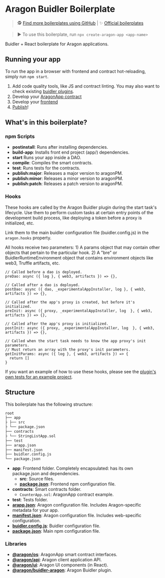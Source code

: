 # Aragon Buidler Boilerplate

> 🕵️ [Find more boilerplates using GitHub](https://github.com/search?q=topic:aragon-boilerplate) |
> ✨ [Official boilerplates](https://github.com/search?q=topic:aragon-boilerplate+org:aragon)

> ▶️ To use this boilerplate, run `npx create-aragon-app <app-name>`

Buidler + React boilerplate for Aragon applications.

## Running your app

To run the app in a browser with frontend and contract hot-reloading, simply run `npm start`.

1. Add code quality tools, like JS and contract linting. You may also want to check existing [buidler plugins](https://buidler.dev/plugins/).
2. Develop your [AragonApp contract](https://hack.aragon.org/docs/aragonos-building)
3. Develop your [frontend](https://ui.aragon.org/getting-started/)
4. [Publish](https://hack.aragon.org/docs/guides-publish)!

## What's in this boilerplate?

### npm Scripts

- **postinstall**: Runs after installing dependencies.
- **build-app**: Installs front end project (app/) dependencies.
- **start** Runs your app inside a DAO.
- **compile**: Compiles the smart contracts.
- **test**: Runs tests for the contracts.
- **publish:major**: Releases a major version to aragonPM.
- **publish:minor**: Releases a minor version to aragonPM.
- **publish:patch**: Releases a patch version to aragonPM.

### Hooks

These hooks are called by the Aragon Buidler plugin during the start task's lifecycle. Use them to perform custom tasks at certain entry points of the development build process, like deploying a token before a proxy is initialized, etc.

Link them to the main buidler configuration file (buidler.config.js) in the `aragon.hooks` property.

All hooks receive two parameters: 1) A params object that may contain other objects that pertain to the particular hook. 2) A "bre" or BuidlerRuntimeEnvironment object that contains environment objects like web3, Truffle artifacts, etc.

```
// Called before a dao is deployed.
preDao: async ({ log }, { web3, artifacts }) => {},

// Called after a dao is deployed.
postDao: async ({ dao, _experimentalAppInstaller, log }, { web3, artifacts }) => {},

// Called after the app's proxy is created, but before it's initialized.
preInit: async ({ proxy, _experimentalAppInstaller, log  }, { web3, artifacts }) => {},

// Called after the app's proxy is initialized.
postInit: async ({ proxy, _experimentalAppInstaller, log  }, { web3, artifacts }) => {},

// Called when the start task needs to know the app proxy's init parameters.
// Must return an array with the proxy's init parameters.
getInitParams: async ({ log }, { web3, artifacts }) => {
  return []
}
```

If you want an example of how to use these hooks, please see the [plugin's own tests for an example project](https://github.com/aragon/buidler-aragon/blob/master/test/projects/token-wrapper/scripts/hooks.js).

## Structure

This boilerplate has the following structure:

```md
root
├── app
├ ├── src
├ └── package.json
├── contracts
├ └── StringListApp.sol
├── test
├── arapp.json
├── manifest.json
├── buidler.config.js
└── package.json
```

- **app**: Frontend folder. Completely encapsulated: has its own package.json and dependencies.
  - **src**: Source files.
  - [**package.json**](https://docs.npmjs.com/creating-a-package-json-file): Frontend npm configuration file.
- **contracts**: Smart contracts folder.
  - `CounterApp.sol`: AragonApp contract example.
- **test**: Tests folder.
- [**arapp.json**](https://hack.aragon.org/docs/cli-global-confg#the-arappjson-file): Aragon configuration file. Includes Aragon-specific metadata for your app.
- [**manifest.json**](https://hack.aragon.org/docs/cli-global-confg#the-manifestjson-file): Aragon configuration file. Includes web-specific configuration.
- [**buidler.config.js**](https://buidler.dev/config/): Buidler configuration file.
- [**package.json**](https://docs.npmjs.com/creating-a-package-json-file): Main npm configuration file.

### Libraries

- [**@aragon/os**](https://github.com/aragon/aragonos): AragonApp smart contract interfaces.
- [**@aragon/api**](https://github.com/aragon/aragon.js/tree/master/packages/aragon-api): Aragon client application API.
- [**@aragon/ui**](https://github.com/aragon/aragon-ui): Aragon UI components (in React).
- [**@aragon/buidler-aragon**](https://github.com/aragon/buidler-aragon): Aragon Buidler plugin.
